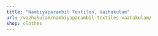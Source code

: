 ```yaml
---
title: "Nambiyaparambil Textiles, Vazhakulam"
url: /vazhakulam/nambiyaparambil-textiles-vazhakulam/
shop: clothes
---
```

